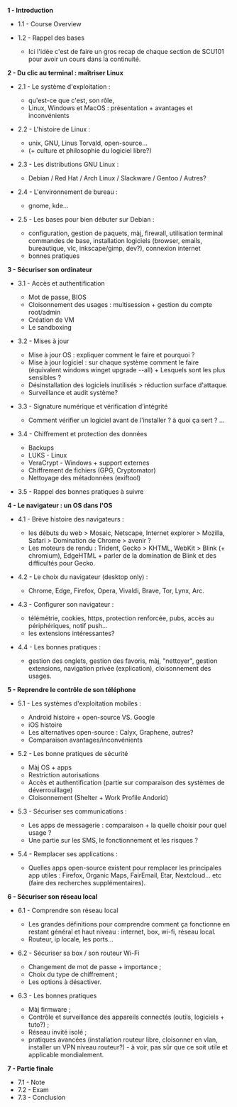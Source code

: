 


**1 - Introduction** 

- 1.1 - Course Overview

- 1.2 - Rappel des bases
	- Ici l'idée c'est de faire un gros recap de chaque section de SCU101 pour avoir un cours dans la continuité.


**2 - Du clic au terminal : maîtriser Linux**

- 2.1 - Le système d'exploitation : 
	- qu'est-ce que c'est, son rôle, 
	- Linux, Windows et MacOS : présentation + avantages et inconvénients

- 2.2 - L'histoire de Linux :
	- unix, GNU, Linus Torvald, open-source... 
	- (+ culture et philosophie du logiciel libre?)

- 2.3 - Les distributions GNU Linux : 
	- Debian / Red Hat / Arch Linux / Slackware / Gentoo / Autres?

- 2.4 - L'environnement de bureau : 
	- gnome, kde...

- 2.5 - Les bases pour bien débuter sur Debian : 
	- configuration, gestion de paquets, màj, firewall, utilisation terminal commandes de base, installation logiciels (browser, emails, bureautique, vlc, inkscape/gimp, dev?), connexion internet
	- bonnes pratiques


**3 - Sécuriser son ordinateur** 

- 3.1 - Accès et authentification
	- Mot de passe, BIOS
	- Cloisonnement des usages : multisession + gestion du compte root/admin
	- Création de VM
	- Le sandboxing

- 3.2 - Mises à jour
	- Mise à jour OS : expliquer comment le faire et pourquoi ?
	- Mise à jour logiciel : sur chaque système comment le faire (équivalent windows winget upgrade --all) + Lesquels sont les plus sensibles ?
	- Désinstallation des logiciels inutilisés > réduction surface d'attaque.
	- Surveillance et audit système?

- 3.3 - Signature numérique et vérification d’intégrité
	- Comment vérifier un logiciel avant de l'installer ? à quoi ça sert ? ...

- 3.4 - Chiffrement et protection des données
	- Backups
	- LUKS - Linux
	- VeraCrypt - Windows + support externes
	- Chiffrement de fichiers (GPG, Cryptomator)
	- Nettoyage des métadonnées (exiftool)

- 3.5 - Rappel des bonnes pratiques à suivre


**4 - Le navigateur : un OS dans l'OS**

- 4.1 - Brève histoire des navigateurs : 
	- les débuts du web > Mosaic, Netscape, Internet explorer > Mozilla, Safari > Domination de Chrome > avenir ?
	- Les moteurs de rendu : Trident, Gecko > KHTML, WebKit > Blink (+ chromium), EdgeHTML + parler de la domination de Blink et des difficultés pour Gecko.

- 4.2 - Le choix du navigateur (desktop only) : 
	- Chrome, Edge, Firefox, Opera, Vivaldi, Brave, Tor, Lynx, Arc.

- 4.3 - Configurer son navigateur :
	- télémétrie, cookies, https, protection renforcée, pubs, accès au périphériques, notif push...
	- les extensions intéressantes?

- 4.4 - Les bonnes pratiques : 
	- gestion des onglets, gestion des favoris, màj, "nettoyer", gestion extensions, navigation privée (explication), cloisonnement des usages.


**5 - Reprendre le contrôle de son téléphone** 

- 5.1 - Les systèmes d'exploitation mobiles :
	- Android histoire + open-source VS. Google
	- iOS histoire
	- Les alternatives open-source : Calyx, Graphene, autres?
	- Comparaison avantages/inconvénients

- 5.2 - Les bonne pratiques de sécurité
	- Màj OS + apps
	- Restriction autorisations
	- Accès et authentification (partie sur comparaison des systèmes de déverrouillage)
	- Cloisonnement (Shelter + Work Profile Andorid)

- 5.3 - Sécuriser ses communications :
	- Les apps de messagerie : comparaison + la quelle choisir pour quel usage ?
	- Une partie sur les SMS, le fonctionnement et les risques ?

- 5.4 - Remplacer ses applications :
	- Quelles apps open-source existent pour remplacer les principales app utiles : Firefox, Organic Maps, FairEmail, Etar, Nextcloud... etc (faire des recherches supplémentaires).


**6 - Sécuriser son réseau local**

- 6.1 - Comprendre son réseau local
	- Les grandes définitions pour comprendre comment ça fonctionne en restant général et haut niveau : internet, box, wi-fi, réseau local.
	- Routeur, ip locale, les ports...

- 6.2 - Sécuriser sa box / son routeur Wi-Fi
	- Changement de mot de passe + importance ;
	- Choix du type de chiffrement ;
	- Les options à désactiver.

- 6.3 - Les bonnes pratiques
	- Màj firmware ;
	- Contrôle et surveillance des appareils connectés (outils, logiciels + tuto?) ;
	- Réseau invité isolé ;
	- pratiques avancées (installation routeur libre, cloisonner en vlan, installer un VPN niveau routeur?) - à voir, pas sûr que ce soit utile et applicable mondialement.


**7 - Partie finale** 
- 7.1 - Note
- 7.2 - Exam
- 7.3 - Conclusion